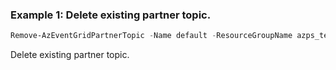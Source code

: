 ### Example 1: Delete existing partner topic.
```powershell
Remove-AzEventGridPartnerTopic -Name default -ResourceGroupName azps_test_group_eventgrid
```

Delete existing partner topic.